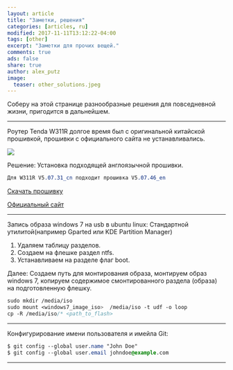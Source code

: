 ```yaml
---
layout: article
title: "Заметки, решения"
categories: [articles, ru]
modified: 2017-11-11T13:12:22-04:00
tags: [other]
excerpt: "Заметки для прочих вещей."
comments: true
ads: false
share: true
author: alex_putz
image:
  teaser: other_solutions.jpeg
---
```



Соберу на этой странице разнообразные решения для повседневной жизни, пригодится в дальнейшем.

---

Роутер Tenda W311R долгое время был с оригинальной китайской прошивкой, прошивки с официального сайта не устанавливались.

<img src="{{ site.url }}/images/tendaw311r.jpg">



Решение:
Установка подходящей англоязычной прошивки.
```css
Для W311R V5.07.31_cn подходит прошивка V5.07.46_en
```

[Скачать прошивку](https://github.com/AlexPutz/alexputz.github.io/raw/master/files/V5.07.46_en.zip)

[Официальный сайт](http://www.tendacn.com/en/download/detail-1798.html)

---

Запись образа windows 7 на usb в ubuntu linux:
Стандартной утилитой(например Gparted или KDE Partition Manager)
1. Удаляем таблицу разделов.
2. Создаем на флешке раздел ntfs.
3. Устанавливаем на разделе флаг boot.

Далее:
Создаем путь для монтирования образа, монтируем образ windows 7,
копируем содержимое смонтированного раздела (образа) на подготовленную флешку.
```css
sudo mkdir /media/iso
sudo mount <windows7_image_iso>  /media/iso -t udf -o loop
cp -R /media/iso/* <path_to_flash>
```
---
Конфигурирование имени пользователя и имейла Git:
```css
$ git config --global user.name "John Doe"
$ git config --global user.email johndoe@example.com
```
---